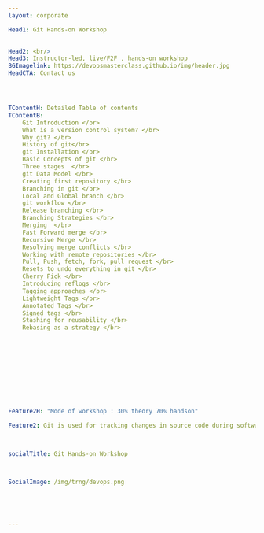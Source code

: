 ```yaml
---
layout: corporate

Head1: Git Hands-on Workshop
 

Head2: <br/>
Head3: Instructor-led, live/F2F , hands-on workshop
BGImagelink: https://devopsmasterclass.github.io/img/header.jpg
HeadCTA: Contact us




TContentH: Detailed Table of contents
TContentB: 
    Git Introduction </br>
    What is a version control system? </br>
    Why git? </br>
    History of git</br>
    git Installation </br>
    Basic Concepts of git </br>
    Three stages  </br>
    git Data Model </br>
    Creating first repository </br>
    Branching in git </br>
    Local and Global branch </br>
    git workflow </br>
    Release branching </br>
    Branching Strategies </br>
    Merging  </br>
    Fast Forward merge </br>
    Recursive Merge </br>
    Resolving merge conflicts </br>
    Working with remote repositories </br>
    Pull, Push, fetch, fork, pull request </br>
    Resets to undo everything in git </br>
    Cherry Pick </br>
    Introducing reflogs </br>
    Tagging approaches </br>
    Lightweight Tags </br>
    Annotated Tags </br>
    Signed tags </br>
    Stashing for reusability </br>
    Rebasing as a strategy </br>










                        
Feature2H: "Mode of workshop : 30% theory 70% handson"

Feature2: Git is used for tracking changes in source code during software development. It is designed for coordinating work among programmers, but it can be used to track changes in any set of files. Its goals include speed, data integrity, and support for distributed, non-linear workflows. This is a keyboard driven workshop to enable participants to gain in depth practical knowledge
 


socialTitle: Git Hands-on Workshop



SocialImage: /img/trng/devops.png


 


---
```



